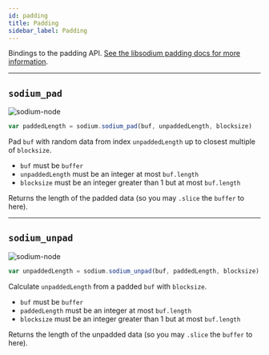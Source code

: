```yaml
---
id: padding
title: Padding
sidebar_label: Padding
---
```


Bindings to the padding API. [See the libsodium padding docs for more information](https://download.libsodium.org/doc/padding).
***
## `sodium_pad`
![sodium-node][node]
``` js
var paddedLength = sodium.sodium_pad(buf, unpaddedLength, blocksize)
```
Pad `buf` with random data from index `unpaddedLength` up to closest multiple of `blocksize`.
* `buf` must be `buffer`
* `unpaddedLength` must be an integer at most `buf.length`
* `blocksize` must be an integer greater than 1 but at most `buf.length`

Returns the length of the padded data (so you may `.slice` the `buffer` to here).
***
## `sodium_unpad`
![sodium-node][node]
``` js
var unpaddedLength = sodium.sodium_unpad(buf, paddedLength, blocksize)
```
Calculate `unpaddedLength` from a padded `buf` with `blocksize`.
* `buf` must be `buffer`
* `paddedLength` must be an integer at most `buf.length`
* `blocksize` must be an integer greater than 1 but at most `buf.length`

Returns the length of the unpadded data (so you may `.slice` the `buffer` to here).


[js]: /docusaurus/img/icon_js.svg
[node]: /docusaurus/img/nodejs-icon.svg
